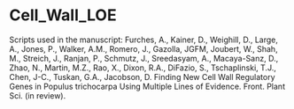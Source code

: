 # Cell_Wall_LOE

Scripts used in the manuscript:
  Furches, A., Kainer, D., Weighill, D., Large, A., Jones, P., Walker, A.M., Romero, J., Gazolla, JGFM,
  Joubert, W., Shah, M., Streich, J., Ranjan, P., Schmutz, J., Sreedasyam, A., Macaya-Sanz, D., Zhao, N.,
  Martin, M.Z., Rao, X., Dixon, R.A., DiFazio, S., Tschaplinski, T.J., Chen, J-C., Tuskan, G.A., Jacobson, D.
  Finding New Cell Wall Regulatory Genes in Populus trichocarpa Using Multiple Lines of Evidence.
  Front. Plant Sci. (in review).


